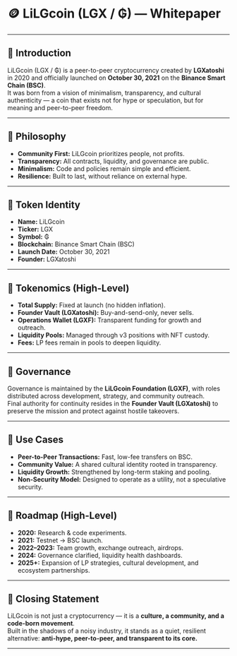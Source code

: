 # 🪙 LiLGcoin (LGX / ₲) — Whitepaper

---

## 🔹 Introduction
LiLGcoin (LGX / ₲) is a peer-to-peer cryptocurrency created by **LGXatoshi** in 2020 and officially launched on **October 30, 2021** on the **Binance Smart Chain (BSC)**.  
It was born from a vision of minimalism, transparency, and cultural authenticity — a coin that exists not for hype or speculation, but for meaning and peer-to-peer freedom.  

---

## 🔹 Philosophy
- **Community First:** LiLGcoin prioritizes people, not profits.  
- **Transparency:** All contracts, liquidity, and governance are public.  
- **Minimalism:** Code and policies remain simple and efficient.  
- **Resilience:** Built to last, without reliance on external hype.  

---

## 🔹 Token Identity
- **Name:** LiLGcoin  
- **Ticker:** LGX  
- **Symbol:** ₲  
- **Blockchain:** Binance Smart Chain (BSC)  
- **Launch Date:** October 30, 2021  
- **Founder:** LGXatoshi  

---

## 🔹 Tokenomics (High-Level)
- **Total Supply:** Fixed at launch (no hidden inflation).  
- **Founder Vault (LGXatoshi):** Buy-and-send-only, never sells.  
- **Operations Wallet (LGXF):** Transparent funding for growth and outreach.  
- **Liquidity Pools:** Managed through v3 positions with NFT custody.  
- **Fees:** LP fees remain in pools to deepen liquidity.  

---

## 🔹 Governance
Governance is maintained by the **LiLGcoin Foundation (LGXF)**, with roles distributed across development, strategy, and community outreach.  
Final authority for continuity resides in the **Founder Vault (LGXatoshi)** to preserve the mission and protect against hostile takeovers.  

---

## 🔹 Use Cases
- **Peer-to-Peer Transactions:** Fast, low-fee transfers on BSC.  
- **Community Value:** A shared cultural identity rooted in transparency.  
- **Liquidity Growth:** Strengthened by long-term staking and pooling.  
- **Non-Security Model:** Designed to operate as a utility, not a speculative security.  

---

## 🔹 Roadmap (High-Level)
- **2020:** Research & code experiments.  
- **2021:** Testnet → BSC launch.  
- **2022–2023:** Team growth, exchange outreach, airdrops.  
- **2024:** Governance clarified, liquidity health dashboards.  
- **2025+:** Expansion of LP strategies, cultural development, and ecosystem partnerships.  

---

## 🔹 Closing Statement
LiLGcoin is not just a cryptocurrency — it is a **culture, a community, and a code-born movement**.  
Built in the shadows of a noisy industry, it stands as a quiet, resilient alternative: **anti-hype, peer-to-peer, and transparent to its core.**

---
